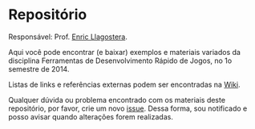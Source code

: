 # Repositório

Responsável: Prof. [Enric Llagostera](http://enric.llagostera.com.br).

Aqui você pode encontrar (e baixar) exemplos e materiais variados da disciplina Ferramentas de Desenvolvimento Rápido de Jogos, no 1o semestre de 2014.

Listas de links e referências externas podem ser encontradas na [Wiki](https://github.com/enricllagostera/Ferramentas1SEM2014/wiki). 

Qualquer dúvida ou problema encontrado com os materiais deste repositório, por favor, crie um novo [issue](https://github.com/enricllagostera/Ferramentas1SEM2014/issues). Dessa forma, sou notificado e posso avisar quando alterações forem realizadas.
